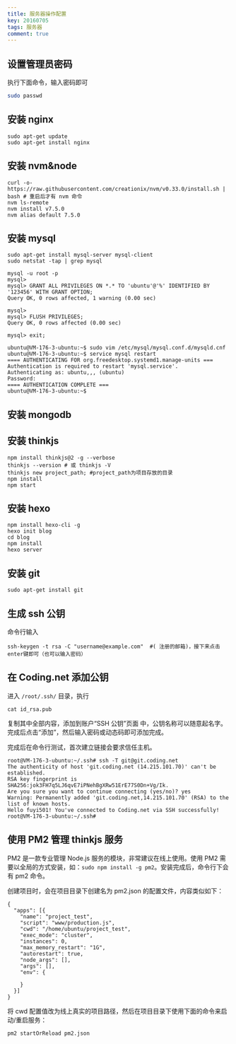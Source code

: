 ```yaml
---
title: 服务器操作配置
key: 20160705
tags: 服务器
comment: true
---
```


## 设置管理员密码

执行下面命令，输入密码即可

```bash
sudo passwd
```

## 安装 nginx

```
sudo apt-get update
sudo apt-get install nginx
```

## 安装 nvm&node

```
curl -o- https://raw.githubusercontent.com/creationix/nvm/v0.33.0/install.sh | bash # 重启后才有 nvm 命令
nvm ls-remote
nvm install v7.5.0
nvm alias default 7.5.0
```

## 安装 mysql
```
sudo apt-get install mysql-server mysql-client
sudo netstat -tap | grep mysql
```

```mysql
mysql -u root -p
mysql> 
mysql> GRANT ALL PRIVILEGES ON *.* TO 'ubuntu'@'%' IDENTIFIED BY '123456' WITH GRANT OPTION;
Query OK, 0 rows affected, 1 warning (0.00 sec)

mysql> 
mysql> FLUSH PRIVILEGES;
Query OK, 0 rows affected (0.00 sec)

mysql> exit;
```

```
ubuntu@VM-176-3-ubuntu:~$ sudo vim /etc/mysql/mysql.conf.d/mysqld.cnf 
ubuntu@VM-176-3-ubuntu:~$ service mysql restart
==== AUTHENTICATING FOR org.freedesktop.systemd1.manage-units ===
Authentication is required to restart 'mysql.service'.
Authenticating as: ubuntu,,, (ubuntu)
Password: 
==== AUTHENTICATION COMPLETE ===
ubuntu@VM-176-3-ubuntu:~$ 
```

## 安装 mongodb



## 安装 thinkjs

```
npm install thinkjs@2 -g --verbose
thinkjs --version # 或 thinkjs -V
thinkjs new project_path; #project_path为项目存放的目录
npm install
npm start
```

## 安装 hexo

```
npm install hexo-cli -g
hexo init blog
cd blog
npm install
hexo server
```

## 安装 git

```
sudo apt-get install git
```

## 生成 ssh 公钥

命令行输入

```
ssh-keygen -t rsa -C "username@example.com"  #( 注册的邮箱)，接下来点击enter键即可（也可以输入密码）
```

## 在 Coding.net 添加公钥

进入 `/root/.ssh/` 目录，执行
```
cat id_rsa.pub
```

复制其中全部内容，添加到账户“SSH 公钥”页面 中，公钥名称可以随意起名字。完成后点击“添加”，然后输入密码或动态码即可添加完成。

完成后在命令行测试，首次建立链接会要求信任主机。

```
root@VM-176-3-ubuntu:~/.ssh# ssh -T git@git.coding.net
The authenticity of host 'git.coding.net (14.215.101.70)' can't be established.
RSA key fingerprint is SHA256:jok3FH7q5LJ6qvE7iPNehBgXRw51ErE77S0Dn+Vg/Ik.
Are you sure you want to continue connecting (yes/no)? yes
Warning: Permanently added 'git.coding.net,14.215.101.70' (RSA) to the list of known hosts.
Hello fuyi501! You've connected to Coding.net via SSH successfully!
root@VM-176-3-ubuntu:~/.ssh# 
```

## 使用 PM2 管理 thinkjs 服务

PM2 是一款专业管理 Node.js 服务的模块，非常建议在线上使用。使用 PM2 需要以全局的方式安装，如：`sudo npm install -g pm2`。安装完成后，命令行下会有 pm2 命令。

创建项目时，会在项目目录下创建名为 pm2.json 的配置文件，内容类似如下：

```
{
  "apps": [{
    "name": "project_test",
    "script": "www/production.js",
    "cwd": "/home/ubuntu/project_test",
    "exec_mode": "cluster",
    "instances": 0,
    "max_memory_restart": "1G",
    "autorestart": true,
    "node_args": [],
    "args": [],
    "env": {
      
    }
  }]
}
```

将 cwd 配置值改为线上真实的项目路径，然后在项目目录下使用下面的命令来启动/重启服务：
```
pm2 startOrReload pm2.json
```